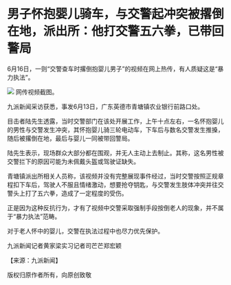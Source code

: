 

# 男子怀抱婴儿骑车，与交警起冲突被撂倒在地，派出所：他打交警五六拳，已带回警局

6月16日，一则“交警查车时撂倒抱婴儿男子”的视频在网上热传，有人质疑这是“暴力执法”。

![](https://inews.gtimg.com/om_bt/OR_HIzmyLpnb9do2-jrbdIS76mwozSgjNlRvgWAVXf_y0AA/1000)
网传视频截图。

九派新闻采访获悉，事发6月13日，广东英德市青塘镇农业银行前路口处。

目击者陆先生透露，当时交警部门在该处开展工作，上午十点左右，一名怀抱婴儿的男性与交警发生冲突，其怀抱婴儿骑三轮电动车，下车后与数名交警发生推搡，随后被撂倒在地，最后与婴儿一同被带回警局。

陆先生表示，现场群众大部分都在围观，并无人主动上去制止。其称，这名男性被交警拦下的原因可能为未佩戴头盔或驾驶证缺失。

青塘镇派出所相关人员称，该视频并没有完整展现事件经过，当时交警按照正规章程扣下车后，驾驶人不服且情绪激动，想要抢夺钥匙，与交警发生肢体冲突并往交警头上打了五六拳，造成了一定程度的受伤。

正是因为这种反抗行为，才有了视频中交警采取强制手段按倒老人的现象，并不属于“暴力执法”范畴。

对于老人怀中的婴儿，交警在执法过程中也尽力优先保护。

九派新闻记者黄家梁实习记者司芒芒郑宏颖

【来源：九派新闻】

版权归原作者所有，向原创致敬

